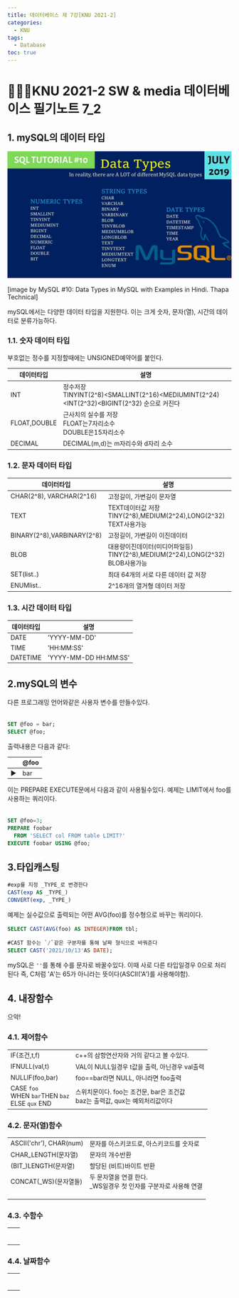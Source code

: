 ```yaml
---
title: 데이터베이스 제 7강[KNU 2021-2]
categories:
  - KNU
tags:
  - Database
toc: true
---
```


# 👨‍💻🏫KNU 2021-2 SW & media 데이터베이스 필기노트 7_2

## 1. mySQL의 데이터 타입 

![database1](/assets/img/mysqldatatype.jpg) 

[image by MySQL #10: Data Types in MySQL with Examples in Hindi. Thapa Technical]

mySQL에서는 다양한 데이터 타입을 지원한다. 이는 크게 숫자, 문자(열), 시간의 데이터로 분류가능하다. 

### 1.1. 숫자 데이터 타입


부호없는 정수를 지정할때에는 UNSIGNED예약어를 붙인다.

|데이터타입|설명|
|-|-|
|INT|정수저장<br> TINYINT(2^8)<SMALLINT(2^16)<MEDIUMINT(2^24)<INT(2^32)<BIGINT(2^32) 순으로 커진다|
|FLOAT,DOUBLE|근사치의 실수를 저장<br> FLOAT는7자리소수<br> DOUBLE은15자리소수|
|DECIMAL| DECIMAL(m,d)는 m자리수와 d자리 소수|

### 1.2. 문자 데이터 타입

|데이터타입|설명|
|-|-|
|CHAR(2^8), VARCHAR(2^16)|고정길이, 가변길이 문자열|
|TEXT| TEXT데이터값 저장<br>TINY(2^8),MEDIUM(2^24),LONG(2^32) TEXT사용가능|
|BINARY(2^8),VARBINARY(2^8)|고정길이, 가변길이 이진데이터|
|BLOB| 대용량이진데이터(미디어파일등)<br>TINY(2^8),MEDIUM(2^24),LONG(2^32) BLOB사용가능 |
|SET(list..)| 최대 64개의 서로 다른 데이터 값 저장 |
|ENUMlist..| 2^16개의 열거형 데이터 저장|

### 1.3. 시간 데이터 타입

|데이터타입|설명|
|-|-|
|DATE|'YYYY-MM-DD'|
|TIME|'HH:MM:SS'|
|DATETIME|'YYYY-MM-DD HH:MM:SS'|

## 2.mySQL의 변수

다른 프로그래밍 언어와같은 사용자 변수를 만들수있다.

~~~sql

SET @foo = bar;
SELECT @foo;

~~~

출력내용은 다음과 같다:

 ||@foo|
|-|-|
|▶|bar|



이는 PREPARE EXECUTE문에서 다음과 같이 사용될수있다.
예제는 LIMIT에서 foo를 사용하는 쿼리이다.

~~~sql

SET @foo=3;
PREPARE foobar
  FROM 'SELECT col FROM table LIMIT?'
EXECUTE foobar USING @foo;

~~~

## 3.타입캐스팅

~~~sql
#exp를 지정 _TYPE_로 변경한다
CAST(exp AS _TYPE_)
CONVERT(exp, _TYPE_)
~~~

예제는 실수값으로 출력되는 어떤 AVG(foo)를 정수형으로 바꾸는 쿼리이다.

~~~sql
SELECT CAST(AVG(foo) AS INTEGER)FROM tbl;
~~~

~~~sql
#CAST 함수는 `/`같은 구분자를 통해 날짜 형식으로 바꿔준다
SELECT CAST('2021/10/13'AS DATE);
~~~

mySQL은 `''`를 통해 수를 문자로 바꿀수있다. 이때 사로 다른 타입일경우 0으로 처리된다 즉, C처럼 'A'는 65가 아니라는 뜻이다(ASCII('A')를 사용해야함).

## 4. 내장함수

으악!

### 4.1. 제어함수

|||
|-|-|
|IF(조건,t,f)|c++의 삼항연산자와 거의 같다고 볼 수있다.|
|IFNULL(val,t)|VAL이 NULL일경우 t값을 출력, 아닌경우 val출력|
|NULLIF(foo,bar)|foo==bar라면 NULL, 아니라면 foo출력|
|CASE `foo` <br>WHEN `bar`THEN `baz` <br>ELSE `qux` END|스위치문이다. foo는 조건문, bar은 조건값<br>baz는 출력값, qux는 예외처리값이다|

### 4.2. 문자(열)함수


|||
|-|-|
|ASCII('chr'), CHAR(num)|문자를 아스키코드로, 아스키코드를 숫자로|
|CHAR_LENGTH(문자열)|문자의 개수반환|
|(BIT_)LENGTH(문자열)|할당된 (비트)바이트 반환|
|CONCAT(_WS)(문자열들)|두 문자열을 연결 한다.<BR> _WS일경우 첫 인자를 구분자로 사용해 연결|
|||
|||
|||


### 4.3. 수함수



|||
|-|-|
|||
|||
|||
|||
|||
|||
|||


### 4.4. 날짜함수



|||
|-|-|
|||
|||
|||
|||
|||
|||
|||
